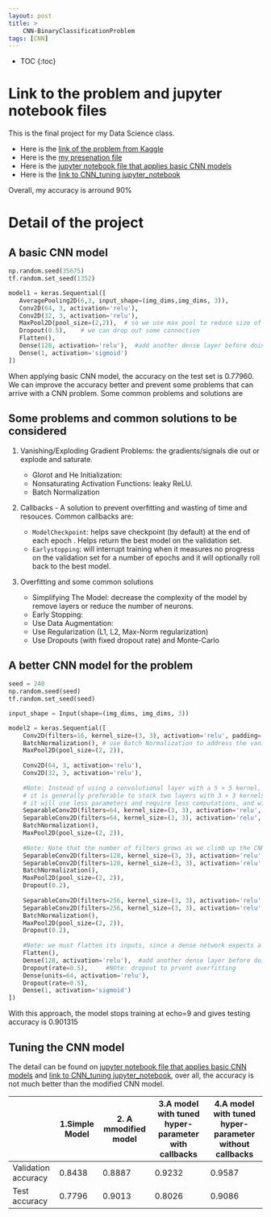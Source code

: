 ```yaml
---
layout: post
title: >
    CNN-BinaryClassificationProblem 
tags: [CNN]
---
```


* TOC
{:toc}

# Link to the problem and jupyter notebook files

This is the final project for my Data Science class. 
- Here is the [link of the problem from Kaggle](https://www.kaggle.com/paultimothymooney/chest-xray-pneumonia)
- Here is the [my presenation file](https://github.com/tranktle/porfolio/blob/master/pdfs/CNN_ChestImage.pdf)
- Here is the [jupyter notebook file that applies basic CNN models](https://github.com/tranktle/porfolio/blob/master/jupyternotebook/Final_ChestImage.ipynb)
- Here is the [link to CNN_tuning jupyter_notebook](https://github.com/tranktle/porfolio/blob/master/jupyternotebook/Tune_ChestImage.ipynb)

Overall, my accuracy is arround 90% 

# Detail of the project 

## A basic CNN model 

```python
np.random.seed(35675)
tf.random.set_seed(1352)

model1 = keras.Sequential([
   AveragePooling2D(6,3, input_shape=(img_dims,img_dims, 3)), 
   Conv2D(64, 3, activation='relu'),
   Conv2D(32, 3, activation='relu'),
   MaxPool2D(pool_size=(2,2)),  # so we use max pool to reduce size of image
   Dropout(0.5),    # we can drop out some connection
   Flatten(),
   Dense(128, activation='relu'),  #add another dense layer before doing the output layer
   Dense(1, activation='sigmoid')
])
```
When applying basic CNN model, the accuracy on the test set is 0.77960. We can improve the accuracy better and prevent some problems that can arrive with a CNN problem. 
Some common problems and solutions are

## Some problems and common solutions to be considered

1. Vanishing/Exploding Gradient Problems: the gradients/signals die out or explode and saturate.
    - Glorot and He Initialization: 
    - Nonsaturating Activation Functions: leaky ReLU.
    - Batch Normalization

2. Callbacks - A  solution to prevent overfitting and wasting of time and resouces. Common callbacks are:
   
    - `ModelCheckpoint`: helps save checkpoint (by default) at the end of each epoch . Helps return the best model on the validation set. 
    - `Earlystopping`: will interrupt training when it measures no progress on the validation set for a number of epochs and it will optionally roll back to the best model.

3. Overfitting and some common solutions
    - Simplifying The Model: decrease the complexity of the model by remove layers or reduce the number of neurons.
    - Early Stopping: 
    - Use Data Augmentation:
    - Use Regularization (L1, L2, Max-Norm regularization)
    - Use Dropouts (with fixed dropout rate) and Monte-Carlo 

## A better CNN model for the problem
```python
seed = 240
np.random.seed(seed)
tf.random.set_seed(seed)

input_shape = Input(shape=(img_dims, img_dims, 3))

model2 = keras.Sequential([
    Conv2D(filters=16, kernel_size=(3, 3), activation='relu', padding='same', input_shape=[img_dims, img_dims, 3]),
    BatchNormalization(), # use Batch Normalization to address the vanishing/exploding gradients problems
    MaxPool2D(pool_size=(2, 2)),
    
    Conv2D(64, 3, activation='relu'),
    Conv2D(32, 3, activation='relu'),
    
    #Note: Instead of using a convolutional layer with a 5 × 5 kernel, 
    # it is generally preferable to stack two layers with 3 × 3 kernels:
    # it will use less parameters and require less computations, and will usually perform better (page447 Hand_on)
    SeparableConv2D(filters=64, kernel_size=(3, 3), activation='relu', padding='same'),
    SeparableConv2D(filters=64, kernel_size=(3, 3), activation='relu', padding='same'),
    BatchNormalization(), 
    MaxPool2D(pool_size=(2, 2)),
    
    #Note: Note that the number of filters grows as we climb up the CNN towards the output layer (64, 128, 256) (page448 Hanh-on)
    SeparableConv2D(filters=128, kernel_size=(3, 3), activation='relu', padding='same'),
    SeparableConv2D(filters=128, kernel_size=(3, 3), activation='relu', padding='same'),
    BatchNormalization(),  
    MaxPool2D(pool_size=(2, 2)),
    Dropout(0.2),   
    
    SeparableConv2D(filters=256, kernel_size=(3, 3), activation='relu', padding='same'),
    SeparableConv2D(filters=256, kernel_size=(3, 3), activation='relu', padding='same'),
    BatchNormalization(),  
    MaxPool2D(pool_size=(2, 2)),
    Dropout(0.2), 
    
    #Note: we must flatten its inputs, since a dense network expects a 1D array of features for each instance
    Flatten(),
    Dense(128, activation='relu'),  #add another dense layer before doing the output layer
    Dropout(rate=0.5),     #NOte: dropout to prvent overfitting
    Dense(units=64, activation='relu'),
    Dropout(rate=0.5),
    Dense(1, activation='sigmoid')
])
```
With this approach, the model stops training at echo=9 and gives testing accuracy is  0.901315

## Tuning the CNN model 

The detail can be found on [jupyter notebook file that applies basic CNN models](https://github.com/tranktle/porfolio/blob/master/jupyternotebook/Final_ChestImage.ipynb) and 
[link to CNN_tuning jupyter_notebook](https://github.com/tranktle/porfolio/blob/master/jupyternotebook/Tune_ChestImage.ipynb), over all, the accuracy is not much better than the modified CNN model. 

| | 1.Simple Model | 2. A mmodified model| 3.A model with tuned hyper-parameter with callbacks | 4.A model with tuned hyper-parameter without callbacks|
|-|-|-|-|-|
|Validation accuracy|  0.8438 | 0.8887 | 0.9232 | 0.9587
|Test accuracy| 0.7796| 0.9013 | 0.8026 |  0.9086













